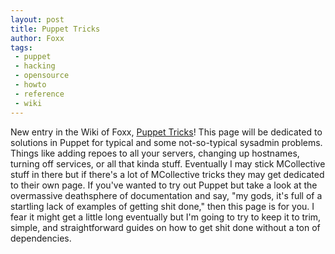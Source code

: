 ```yaml
---
layout: post
title: Puppet Tricks
author: Foxx
tags:
 - puppet
 - hacking
 - opensource
 - howto
 - reference
 - wiki
---
```

New entry in the Wiki of Foxx, [Puppet Tricks](http://wiki.churchoffoxx.net/index.php?title=Puppet_Tricks)! This page will be dedicated to solutions in Puppet for typical and some not-so-typical sysadmin problems. Things like adding repoes to all your servers, changing up hostnames, turning off services, or all that kinda stuff. Eventually I may stick MCollective stuff in there but if there's a lot of MCollective tricks they may get dedicated to their own page.  If you've wanted to try out Puppet but take a look at the overmassive deathsphere of documentation and say, "my gods, it's full of a startling lack of examples of getting shit done," then this page is for you.  I fear it might get a little long eventually but I'm going to try to keep it to trim, simple, and straightforward guides on how to get shit done without a ton of dependencies.
